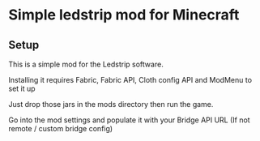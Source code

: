 # Simple ledstrip mod for Minecraft

## Setup

This is a simple mod for the Ledstrip software.

Installing it requires Fabric, Fabric API, Cloth config API and ModMenu to set it up

Just drop those jars in the mods directory then run the game.

Go into the mod settings and populate it with your Bridge API URL (If not remote / custom bridge config)
